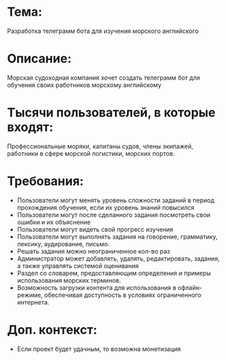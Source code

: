 # Тема: 
Разработка телеграмм бота для изучения морского английского
# Описание: 
Морская судоходная компания хочет создать телеграмм бот для обучения своих работников морскому английскому
# Тысячи пользователей, в которые входят: 
Профессиональные моряки, капитаны судов, члены экипажей, работники в сфере морской логистики, морских портов.
# Требования:
- Пользователи могут менять уровень сложности заданий в период прохождения обучения, если их уровень знаний повысился
- Пользователи могут после сделанного задания посмотреть свои ошибки и их объяснение
- Пользователи могут видеть свой прогресс изучения
- Пользователи могут выполнять задания на говорение, грамматику, лексику, аудирование, письмо.
- Решать задания можно неограниченное кол-во раз
- Администратор может добавлять, удалять, редактировать, задания, а также управлять системой оценивания
- Раздел со словарем, предоставляющим определения и примеры использования морских терминов.
- Возможность загрузки контента для использования в офлайн-режиме, обеспечивая доступность в условиях ограниченного интернета.
# Доп. контекст:
- Если проект будет удачным, то возможна монетизация

  


